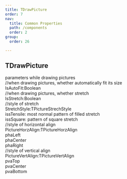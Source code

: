 ```yaml
---
title: TDrawPicture
order: 7
nav:
  title: Common Properties
  path: /components
  order: 2
group:
  order: 26

---
```


## TDrawPicture
parameters while drawing pictures  
//when drawing pictures, whether automatically fit its size  
IsAutoFit:Boolean  
//when drawing pictures, whether stretch  
IsStretch:Boolean  
//style of stretch  
StretchStyle:TPictureStrechStyle  
      issTensile:           most normal pattern of filled stretch  
      issSquare:            pattern of square stretch  
//style of horizontal align  
PictureHorzAlign:TPictureHorzAlign  
phaLeft  
phaCenter  
phaRight  
//style of vertical align  
PictureVertAlign:TPictureVertAlign  
pvaTop  
pvaCenter  
pvaBottom  